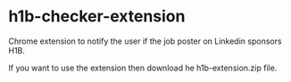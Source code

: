 # h1b-checker-extension
Chrome extension to notify the user if the job poster on Linkedin sponsors H1B.

If you want to use the extension then download he h1b-extension.zip file.
